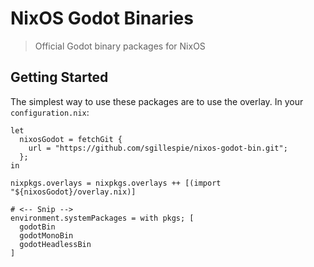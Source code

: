 # NixOS Godot Binaries
> Official Godot binary packages for NixOS

## Getting Started
The simplest way to use these packages are to use the overlay. In your `configuration.nix`:
  
    let  
      nixosGodot = fetchGit {
        url = "https://github.com/sgillespie/nixos-godot-bin.git";
      };
    in
  
    nixpkgs.overlays = nixpkgs.overlays ++ [(import "${nixosGodot}/overlay.nix)]

    # <-- Snip -->
    environment.systemPackages = with pkgs; [
      godotBin
      godotMonoBin
      godotHeadlessBin
    ]
